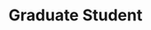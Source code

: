 ---
name: Disha Shrivastava
affiliation: Google Brain, Mila
title: Graduate Student
website: "https://shrivastavadisha.github.io"
image: disha.webp
---